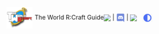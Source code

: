 <nav style="height:50px;line-height:50px;margin-top:-10px">
	<div style="float:left"><img src="../img/logo.png" height="50" style="vertical-align:middle"> The World R:Craft Guide</div>
	<a href="http://forums.cyberconnects2.com/"><img src="http://www.cyberconnects2.com/mainSite/img/CC2_Logo.png" height="20" style="vertical-align:middle"></a> |
	<a href="https://discord.gg/Jyn5m6Q"><img src="../img/discord.png" height="20" style="vertical-align:middle"></a> |
	<a href="https://github.com/CyberConnects2/TheWorldRCraftLauncher/"><img src="img/github-repo.png" height="20" style="vertical-align:middle"></a>
    &nbsp;&nbsp;<a href="../"><img src="../img/switch_mode.png" height="20" style="vertical-align:middle"></a>
</nav>